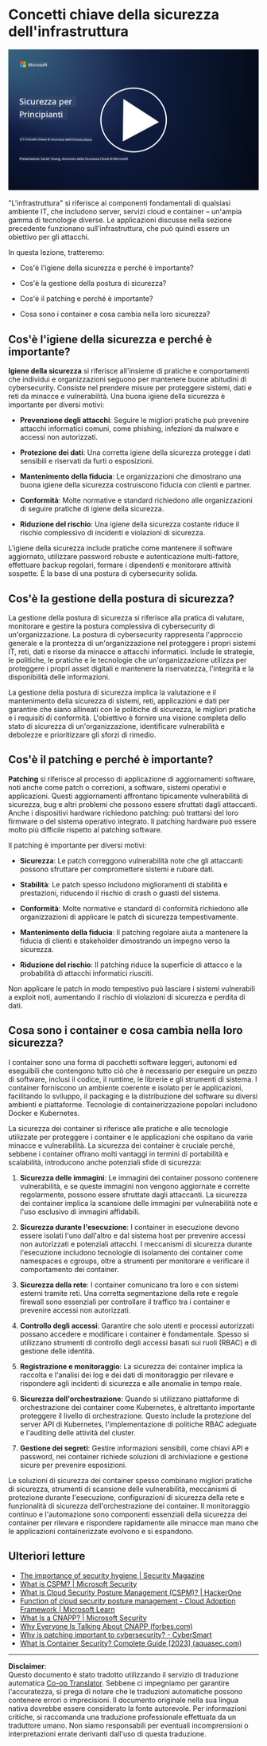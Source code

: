 <!--
CO_OP_TRANSLATOR_METADATA:
{
  "original_hash": "882ebf66a648f419bcbf680ed6aefa00",
  "translation_date": "2025-09-03T20:06:56+00:00",
  "source_file": "6.1 Infrastructure security key concepts.md",
  "language_code": "it"
}
-->
# Concetti chiave della sicurezza dell'infrastruttura

[![Guarda il video](../../translated_images/6-1_placeholder.773c176b8b7e3560d49a8ab481a9457006c04ad3c7b3acd4a4291af6da21df7f.it.png)](https://learn-video.azurefd.net/vod/player?id=729d969e-c8ce-4889-aaa0-e5d92658ed62)

"L'infrastruttura" si riferisce ai componenti fondamentali di qualsiasi ambiente IT, che includono server, servizi cloud e container – un'ampia gamma di tecnologie diverse. Le applicazioni discusse nella sezione precedente funzionano sull'infrastruttura, che può quindi essere un obiettivo per gli attacchi.

In questa lezione, tratteremo:

- Cos'è l'igiene della sicurezza e perché è importante?

- Cos'è la gestione della postura di sicurezza?

- Cos'è il patching e perché è importante?

- Cosa sono i container e cosa cambia nella loro sicurezza?

## Cos'è l'igiene della sicurezza e perché è importante?

**Igiene della sicurezza** si riferisce all'insieme di pratiche e comportamenti che individui e organizzazioni seguono per mantenere buone abitudini di cybersecurity. Consiste nel prendere misure per proteggere sistemi, dati e reti da minacce e vulnerabilità. Una buona igiene della sicurezza è importante per diversi motivi:

- **Prevenzione degli attacchi**: Seguire le migliori pratiche può prevenire attacchi informatici comuni, come phishing, infezioni da malware e accessi non autorizzati.

- **Protezione dei dati**: Una corretta igiene della sicurezza protegge i dati sensibili e riservati da furti o esposizioni.

- **Mantenimento della fiducia**: Le organizzazioni che dimostrano una buona igiene della sicurezza costruiscono fiducia con clienti e partner.

- **Conformità**: Molte normative e standard richiedono alle organizzazioni di seguire pratiche di igiene della sicurezza.

- **Riduzione del rischio**: Una igiene della sicurezza costante riduce il rischio complessivo di incidenti e violazioni di sicurezza.

L'igiene della sicurezza include pratiche come mantenere il software aggiornato, utilizzare password robuste e autenticazione multi-fattore, effettuare backup regolari, formare i dipendenti e monitorare attività sospette. È la base di una postura di cybersecurity solida.

## Cos'è la gestione della postura di sicurezza?

La gestione della postura di sicurezza si riferisce alla pratica di valutare, monitorare e gestire la postura complessiva di cybersecurity di un'organizzazione. La postura di cybersecurity rappresenta l'approccio generale e la prontezza di un'organizzazione nel proteggere i propri sistemi IT, reti, dati e risorse da minacce e attacchi informatici. Include le strategie, le politiche, le pratiche e le tecnologie che un'organizzazione utilizza per proteggere i propri asset digitali e mantenere la riservatezza, l'integrità e la disponibilità delle informazioni.

La gestione della postura di sicurezza implica la valutazione e il mantenimento della sicurezza di sistemi, reti, applicazioni e dati per garantire che siano allineati con le politiche di sicurezza, le migliori pratiche e i requisiti di conformità. L'obiettivo è fornire una visione completa dello stato di sicurezza di un'organizzazione, identificare vulnerabilità e debolezze e prioritizzare gli sforzi di rimedio.

## Cos'è il patching e perché è importante?

**Patching** si riferisce al processo di applicazione di aggiornamenti software, noti anche come patch o correzioni, a software, sistemi operativi e applicazioni. Questi aggiornamenti affrontano tipicamente vulnerabilità di sicurezza, bug e altri problemi che possono essere sfruttati dagli attaccanti. Anche i dispositivi hardware richiedono patching: può trattarsi del loro firmware o del sistema operativo integrato. Il patching hardware può essere molto più difficile rispetto al patching software.

Il patching è importante per diversi motivi:

- **Sicurezza**: Le patch correggono vulnerabilità note che gli attaccanti possono sfruttare per compromettere sistemi e rubare dati.

- **Stabilità**: Le patch spesso includono miglioramenti di stabilità e prestazioni, riducendo il rischio di crash o guasti del sistema.

- **Conformità**: Molte normative e standard di conformità richiedono alle organizzazioni di applicare le patch di sicurezza tempestivamente.

- **Mantenimento della fiducia**: Il patching regolare aiuta a mantenere la fiducia di clienti e stakeholder dimostrando un impegno verso la sicurezza.

- **Riduzione del rischio**: Il patching riduce la superficie di attacco e la probabilità di attacchi informatici riusciti.

Non applicare le patch in modo tempestivo può lasciare i sistemi vulnerabili a exploit noti, aumentando il rischio di violazioni di sicurezza e perdita di dati.

## Cosa sono i container e cosa cambia nella loro sicurezza?

I container sono una forma di pacchetti software leggeri, autonomi ed eseguibili che contengono tutto ciò che è necessario per eseguire un pezzo di software, inclusi il codice, il runtime, le librerie e gli strumenti di sistema. I container forniscono un ambiente coerente e isolato per le applicazioni, facilitando lo sviluppo, il packaging e la distribuzione del software su diversi ambienti e piattaforme. Tecnologie di containerizzazione popolari includono Docker e Kubernetes.

La sicurezza dei container si riferisce alle pratiche e alle tecnologie utilizzate per proteggere i container e le applicazioni che ospitano da varie minacce e vulnerabilità. La sicurezza dei container è cruciale perché, sebbene i container offrano molti vantaggi in termini di portabilità e scalabilità, introducono anche potenziali sfide di sicurezza:

1. **Sicurezza delle immagini**: Le immagini dei container possono contenere vulnerabilità, e se queste immagini non vengono aggiornate e corrette regolarmente, possono essere sfruttate dagli attaccanti. La sicurezza dei container implica la scansione delle immagini per vulnerabilità note e l'uso esclusivo di immagini affidabili.

2. **Sicurezza durante l'esecuzione**: I container in esecuzione devono essere isolati l'uno dall'altro e dal sistema host per prevenire accessi non autorizzati e potenziali attacchi. I meccanismi di sicurezza durante l'esecuzione includono tecnologie di isolamento dei container come namespaces e cgroups, oltre a strumenti per monitorare e verificare il comportamento dei container.

3. **Sicurezza della rete**: I container comunicano tra loro e con sistemi esterni tramite reti. Una corretta segmentazione della rete e regole firewall sono essenziali per controllare il traffico tra i container e prevenire accessi non autorizzati.

4. **Controllo degli accessi**: Garantire che solo utenti e processi autorizzati possano accedere e modificare i container è fondamentale. Spesso si utilizzano strumenti di controllo degli accessi basati sui ruoli (RBAC) e di gestione delle identità.

5. **Registrazione e monitoraggio**: La sicurezza dei container implica la raccolta e l'analisi dei log e dei dati di monitoraggio per rilevare e rispondere agli incidenti di sicurezza e alle anomalie in tempo reale.

6. **Sicurezza dell'orchestrazione**: Quando si utilizzano piattaforme di orchestrazione dei container come Kubernetes, è altrettanto importante proteggere il livello di orchestrazione. Questo include la protezione del server API di Kubernetes, l'implementazione di politiche RBAC adeguate e l'auditing delle attività del cluster.

7. **Gestione dei segreti**: Gestire informazioni sensibili, come chiavi API e password, nei container richiede soluzioni di archiviazione e gestione sicure per prevenire esposizioni.

Le soluzioni di sicurezza dei container spesso combinano migliori pratiche di sicurezza, strumenti di scansione delle vulnerabilità, meccanismi di protezione durante l'esecuzione, configurazioni di sicurezza della rete e funzionalità di sicurezza dell'orchestrazione dei container. Il monitoraggio continuo e l'automazione sono componenti essenziali della sicurezza dei container per rilevare e rispondere rapidamente alle minacce man mano che le applicazioni containerizzate evolvono e si espandono.

## Ulteriori letture

- [The importance of security hygiene | Security Magazine](https://www.securitymagazine.com/articles/99510-the-importance-of-security-hygiene)
- [What is CSPM? | Microsoft Security](https://www.microsoft.com/security/business/security-101/what-is-cspm?WT.mc_id=academic-96948-sayoung)
- [What is Cloud Security Posture Management (CSPM)? | HackerOne](https://www.hackerone.com/knowledge-center/what-cloud-security-posture-management)
- [Function of cloud security posture management - Cloud Adoption Framework | Microsoft Learn](https://learn.microsoft.com/azure/cloud-adoption-framework/organize/cloud-security-posture-management?WT.mc_id=academic-96948-sayoung)
- [What Is a CNAPP? | Microsoft Security](https://www.microsoft.com/security/business/security-101/what-is-cnapp)
- [Why Everyone Is Talking About CNAPP (forbes.com)](https://www.forbes.com/sites/forbestechcouncil/2021/12/10/why-everyone-is-talking-about-cnapp/?sh=567275ca1549)
- [Why is patching important to cybersecurity? - CyberSmart](https://cybersmart.co.uk/blog/why-is-patching-important-to-cybersecurity/)
- [What Is Container Security? Complete Guide [2023] (aquasec.com)](https://www.aquasec.com/cloud-native-academy/container-security/container-security/)

---

**Disclaimer**:  
Questo documento è stato tradotto utilizzando il servizio di traduzione automatica [Co-op Translator](https://github.com/Azure/co-op-translator). Sebbene ci impegniamo per garantire l'accuratezza, si prega di notare che le traduzioni automatiche possono contenere errori o imprecisioni. Il documento originale nella sua lingua nativa dovrebbe essere considerato la fonte autorevole. Per informazioni critiche, si raccomanda una traduzione professionale effettuata da un traduttore umano. Non siamo responsabili per eventuali incomprensioni o interpretazioni errate derivanti dall'uso di questa traduzione.